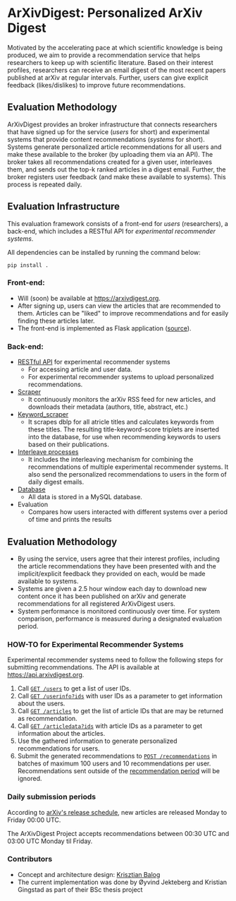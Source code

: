 # ArXivDigest: Personalized ArXiv Digest

Motivated by the accelerating pace at which scientific knowledge is being produced, we aim to provide a recommendation service that helps researchers to keep up with scientific literature. Based on their interest profiles, researchers can receive an email digest of the most recent papers published at arXiv at regular intervals. Further, users can give explicit feedback (likes/dislikes) to improve future recommendations.


## Evaluation Methodology

ArXivDigest provides an broker infrastructure that connects researchers that have signed up for the service (*users* for short) and experimental systems that provide content recommendations (*systems* for short). Systems generate personalized article recommendations for all users and make these available to the broker (by uploading them via an API). The broker takes all recommendations created for a given user, interleaves them, and sends out the top-k ranked articles in a digest email. Further, the broker registers user feedback (and make these available to systems). This process is repeated daily.


## Evaluation Infrastructure

This evaluation framework consists of a front-end for *users* (researchers), a back-end, which includes a RESTful API for *experimental recommender systems*.

All dependencies can be installed by running the command below:

 ```pip install .```

### Front-end:

  * Will (soon) be available at https://arxivdigest.org.
  * After signing up, users can view the articles that are recommended to them. Articles can be "liked" to improve recommendations and for easily finding these articles later.
  * The front-end is implemented as Flask application ([source](frontend/)).

### Back-end:

  * [RESTful API](api/) for experimental recommender systems
    - For accessing article and user data.
    - For experimental recommender systems to upload personalized recommendations.
  * [Scraper](scraper/)
    - It continuously monitors the arXiv RSS feed for new articles, and downloads their metadata (authors, title, abstract, etc.)
  * [Keyword_scraper](keyword_scraper/)
    - It scrapes dblp for all atricle titles and calculates keywords from these titles. The resulting title-keyword-score triplets are inserted into the database, for use when recommending keywords to users based on their publications.
  * [Interleave processes](Interleave/)
    - It includes the interleaving mechanism for combining the recommendations of multiple experimental recommender systems. It also send the personalized recommendations to users in the form of daily digest emails.
  * [Database](db/)
    - All data is stored in a MySQL database.
  * Evaluation
    - Compares how users interacted with different systems over a period of time and prints the results

## Evaluation Methodology

  * By using the service, users agree that their interest profiles, including the article recommendations they have been presented with and the implicit/explicit feedback they provided on each, would be made available to systems.
  * Systems are given a 2.5 hour window each day to download new content once it has been published on arXiv and generate recommendations for all registered ArXivDigest users.
  * System performance is monitored continuously over time. For system comparison, performance is measured during a designated evaluation period.

### HOW-TO for Experimental Recommender Systems

Experimental recommender systems need to follow the following steps for submitting recommendations.  The API is available at https://api.arxivdigest.org.

  1. Call [`GET /users`](/api#list-of-users) to get a list of user IDs.
  1. Call [`GET /userinfo?ids`](/api#user-information) with user IDs as a parameter to get information about the users.
  1. Call [`GET /articles`](/api#list-of-articles) to get the list of article IDs that are may be returned as recommendation.
  1. Call [`GET /articledata?ids`](/api#article-data) with article IDs as a parameter to get information about the articles.
  1. Use the gathered information to generate personalized recommendations for users.
  1. Submit the generated recommendations to [`POST /recommendations`](/api#insert-recommendations) in batches of maximum 100 users and 10 recommendations per user. Recommendations sent outside of the [recommendation period](#daily-submission-periods) will be ignored.

### Daily submission periods

According to [arXiv's release schedule](https://arxiv.org/help/submit#availability), new articles are released Monday to Friday 00:00 UTC.

The ArXivDigest Project accepts recommendations between 00:30 UTC and 03:00 UTC Monday til Friday.


### Contributors

- Concept and architecture design: [Krisztian Balog](http://krisztianbalog.com)
- The current implementation was done by Øyvind Jekteberg and Kristian Gingstad as part of their BSc thesis project
